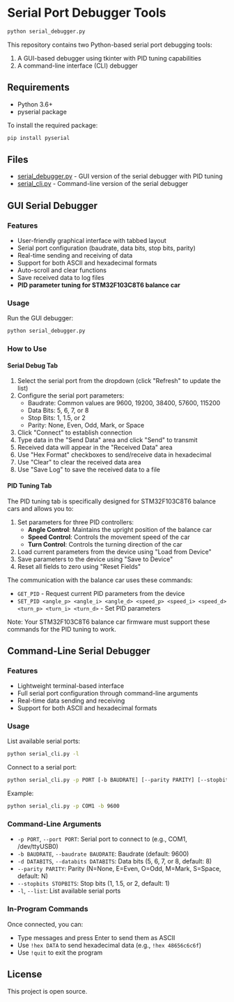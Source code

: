 # Serial Port Debugger Tools
```bash
python serial_debugger.py
```

This repository contains two Python-based serial port debugging tools:
1. A GUI-based debugger using tkinter with PID tuning capabilities
2. A command-line interface (CLI) debugger

## Requirements

- Python 3.6+
- pyserial package

To install the required package:
```bash
pip install pyserial
```

## Files

- [serial_debugger.py](file:///c%3A/Users/30408/Desktop/%E6%96%B0%E5%BB%BA%E6%96%87%E4%BB%B6%E5%A4%B9/serial_debugger.py) - GUI version of the serial debugger with PID tuning
- [serial_cli.py](file:///c%3A/Users/30408/Desktop/%E6%96%B0%E5%BB%BA%E6%96%87%E4%BB%B6%E5%A4%B9/serial_cli.py) - Command-line version of the serial debugger

## GUI Serial Debugger

### Features

- User-friendly graphical interface with tabbed layout
- Serial port configuration (baudrate, data bits, stop bits, parity)
- Real-time sending and receiving of data
- Support for both ASCII and hexadecimal formats
- Auto-scroll and clear functions
- Save received data to log files
- **PID parameter tuning for STM32F103C8T6 balance car**

### Usage

Run the GUI debugger:

```bash
python serial_debugger.py
```

### How to Use

#### Serial Debug Tab
1. Select the serial port from the dropdown (click "Refresh" to update the list)
2. Configure the serial port parameters:
   - Baudrate: Common values are 9600, 19200, 38400, 57600, 115200
   - Data Bits: 5, 6, 7, or 8
   - Stop Bits: 1, 1.5, or 2
   - Parity: None, Even, Odd, Mark, or Space
3. Click "Connect" to establish connection
4. Type data in the "Send Data" area and click "Send" to transmit
5. Received data will appear in the "Received Data" area
6. Use "Hex Format" checkboxes to send/receive data in hexadecimal
7. Use "Clear" to clear the received data area
8. Use "Save Log" to save the received data to a file

#### PID Tuning Tab
The PID tuning tab is specifically designed for STM32F103C8T6 balance cars and allows you to:
1. Set parameters for three PID controllers:
   - **Angle Control**: Maintains the upright position of the balance car
   - **Speed Control**: Controls the movement speed of the car
   - **Turn Control**: Controls the turning direction of the car
2. Load current parameters from the device using "Load from Device"
3. Save parameters to the device using "Save to Device"
4. Reset all fields to zero using "Reset Fields"

The communication with the balance car uses these commands:
- `GET_PID` - Request current PID parameters from the device
- `SET_PID <angle_p> <angle_i> <angle_d> <speed_p> <speed_i> <speed_d> <turn_p> <turn_i> <turn_d>` - Set PID parameters

Note: Your STM32F103C8T6 balance car firmware must support these commands for the PID tuning to work.

## Command-Line Serial Debugger

### Features

- Lightweight terminal-based interface
- Full serial port configuration through command-line arguments
- Real-time data sending and receiving
- Support for both ASCII and hexadecimal formats

### Usage

List available serial ports:
```bash
python serial_cli.py -l
```

Connect to a serial port:
```bash
python serial_cli.py -p PORT [-b BAUDRATE] [--parity PARITY] [--stopbits STOPBITS]
```

Example:
```bash
python serial_cli.py -p COM1 -b 9600
```

### Command-Line Arguments

- `-p PORT`, `--port PORT`: Serial port to connect to (e.g., COM1, /dev/ttyUSB0)
- `-b BAUDRATE`, `--baudrate BAUDRATE`: Baudrate (default: 9600)
- `-d DATABITS`, `--databits DATABITS`: Data bits (5, 6, 7, or 8, default: 8)
- `--parity PARITY`: Parity (N=None, E=Even, O=Odd, M=Mark, S=Space, default: N)
- `--stopbits STOPBITS`: Stop bits (1, 1.5, or 2, default: 1)
- `-l`, `--list`: List available serial ports

### In-Program Commands

Once connected, you can:
- Type messages and press Enter to send them as ASCII
- Use `!hex DATA` to send hexadecimal data (e.g., `!hex 48656c6c6f`)
- Use `!quit` to exit the program

## License

This project is open source.